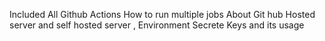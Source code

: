 Included All Github Actions
How to run multiple jobs
About Git hub Hosted server and self hosted server , Environment
Secrete Keys and its usage
